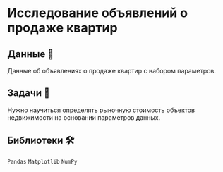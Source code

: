 
# Исследование объявлений о продаже квартир

## Данные 📁

Данные об объявлениях о продаже квартир с набором параметров.

## Задачи 📝

Нужно научиться определять рыночную стоимость объектов недвижимости на основании параметров данных.

## Библиотеки 🛠️

`Pandas` `Matplotlib` `NumPy`
